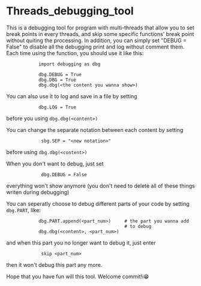 # Threads_debugging_tool
 This is a debugging tool for program with multi-threads that allow you to set break points in every threads, and skip some specific functions' break point without quiting the processing.  In addition, you can simply set "DEBUG = False" to disable all the debugging print and log without comment them. Each time using the function, you should use it like this:
```
            import debugging as dbg
            
            dbg.DEBUG = True
            dbg.DBG = True
            dbg.dbg(<the content you wanna show>)
```
 
 
You can also use it to log and save in a file by setting

```   
            dbg.LOG = True
```
            
before you using ```dbg.dbg(<content>)```
        
 
 
You can change the separate notation between each content by setting 
```
             sbg.SEP = "<new notation>"
```
before using ```dbg.dbg(<content>)```
        
    
 
When you don't want to debug, just set 
```
             dbg.DEBUG = False
```
everything won't show anymore (you don't need to delete all of these things writen during debugging)


 
You can seperatly choose to debug different parts of your code by setting ```dbg.PART```, like:
```
            dbg.PART.append(<part_num>)     # the part you wanna add
                                            # to debug
            dbg.dbg(<content>, <part_num>)
```
 and when this part you no longer want to debug it, just enter
```
             skip <part_num>
```
 then it won't debug this part any more.
 
 
 
 
 Hope that you have fun will this tool. Welcome commit!i😁
